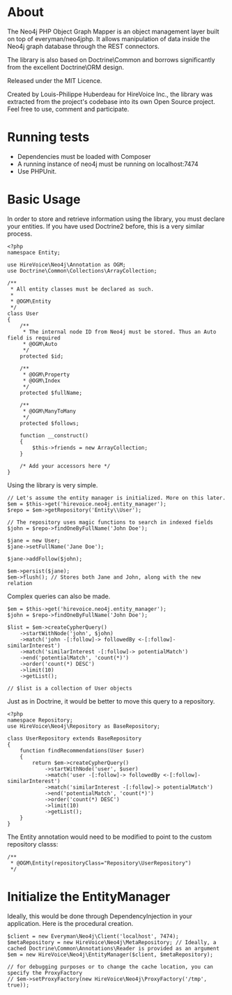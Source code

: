 About
=====

The Neo4j PHP Object Graph Mapper is an object management layer built on top of everyman/neo4jphp.
It allows manipulation of data inside the Neo4j graph database through the REST connectors.

The library is also based on Doctrine\Common and borrows significantly from the excellent Doctrine\ORM
design.

Released under the MIT Licence.

Created by Louis-Philippe Huberdeau for HireVoice Inc., the library was extracted from the project's
codebase into its own Open Source project. Feel free to use, comment and participate.

Running tests
=============

* Dependencies must be loaded with Composer
* A running instance of neo4j must be running on localhost:7474
* Use PHPUnit.

Basic Usage
===========

In order to store and retrieve information using the library, you must declare your entities.
If you have used Doctrine2 before, this is a very similar process.

    <?php
    namespace Entity;

    use HireVoice\Neo4j\Annotation as OGM;
    use Doctrine\Common\Collections\ArrayCollection;

    /**
     * All entity classes must be declared as such.
     *
     * @OGM\Entity
     */
    class User
    {
        /**
         * The internal node ID from Neo4j must be stored. Thus an Auto field is required
         * @OGM\Auto
         */
        protected $id;

        /**
         * @OGM\Property
         * @OGM\Index
         */
        protected $fullName;

        /**
         * @OGM\ManyToMany
         */
        protected $follows;

        function __construct()
        {
            $this->friends = new ArrayCollection;
        }

        /* Add your accessors here */
    }

Using the library is very simple.

    // Let's assume the entity manager is initialized. More on this later.
    $em = $this->get('hirevoice.neo4j.entity_manager');
    $repo = $em->getRepository('Entity\\User');

    // The repository uses magic functions to search in indexed fields
    $john = $repo->findOneByFullName('John Doe');

    $jane = new User;
    $jane->setFullName('Jane Doe');

    $jane->addFollow($john);

    $em->persist($jane);
    $em->flush(); // Stores both Jane and John, along with the new relation

Complex queries can also be made.

    $em = $this->get('hirevoice.neo4j.entity_manager');
    $john = $repo->findOneByFullName('John Doe');

    $list = $em->createCypherQuery()
        ->startWithNode('john', $john)
        ->match('john -[:follow]-> followedBy <-[:follow]- similarInterest')
        ->match('similarInterest -[:follow]-> potentialMatch')
        ->end('potentialMatch', 'count(*)')
        ->order('count(*) DESC')
        ->limit(10)
        ->getList();

    // $list is a collection of User objects

Just as in Doctrine, it would be better to move this query to a repository.

    <?php
    namespace Repository;
    use HireVoice\Neo4j\Repository as BaseRepository;

    class UserRepository extends BaseRepository
    {
        function findRecommendations(User $user)
        {
            return $em->createCypherQuery()
                ->startWithNode('user', $user)
                ->match('user -[:follow]-> followedBy <-[:follow]- similarInterest')
                ->match('similarInterest -[:follow]-> potentialMatch')
                ->end('potentialMatch', 'count(*)')
                ->order('count(*) DESC')
                ->limit(10)
                ->getList();
        }
    }

The Entity annotation would need to be modified to point to the custom repository classs:

    /**
     * @OGM\Entity(repositoryClass="Repository\UserRepository")
     */

Initialize the EntityManager
============================

Ideally, this would be done through DependencyInjection in your application. Here is the
procedural creation.

    $client = new Everyman\Neo4j\Client('localhost', 7474);
    $metaRepository = new HireVoice\Neo4j\MetaRepository; // Ideally, a cached Doctrine\Common\Annotations\Reader is provided as an argument
    $em = new HireVoice\Neo4j\EntityManager($client, $metaRepository);

    // for debugging purposes or to change the cache location, you can specify the ProxyFactory
    // $em->setProxyFactory(new HireVoice\Neo4j\ProxyFactory('/tmp', true));

